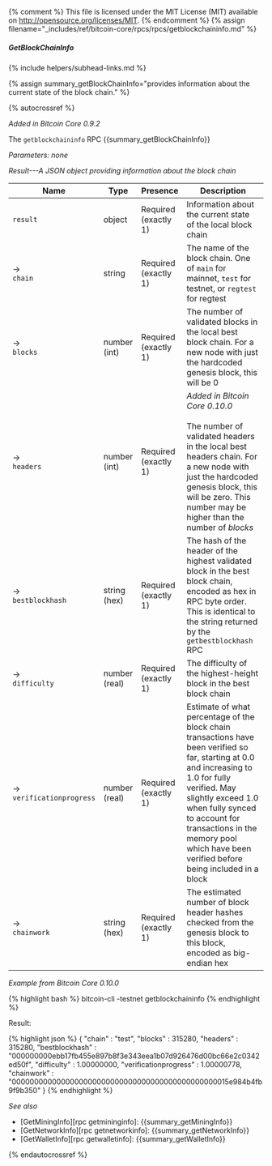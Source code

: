{% comment %}
This file is licensed under the MIT License (MIT) available on
http://opensource.org/licenses/MIT.
{% endcomment %}
{% assign filename="_includes/ref/bitcoin-core/rpcs/rpcs/getblockchaininfo.md" %}

##### GetBlockChainInfo
{% include helpers/subhead-links.md %}

{% assign summary_getBlockChainInfo="provides information about the current state of the block chain." %}

{% autocrossref %}

*Added in Bitcoin Core 0.9.2*

The `getblockchaininfo` RPC {{summary_getBlockChainInfo}}

*Parameters: none*

*Result---A JSON object providing information about the block chain*

| Name                        | Type              | Presence                | Description
|-----------------------------|-------------------|-------------------------|----------------
| `result`                    | object            | Required<br>(exactly 1) | Information about the current state of the local block chain
| →<br>`chain`                | string            | Required<br>(exactly 1) | The name of the block chain.  One of `main` for mainnet, `test` for testnet, or `regtest`<!--noref--> for regtest
| →<br>`blocks`               | number (int)      | Required<br>(exactly 1) | The number of validated blocks in the local best block chain.  For a new node with just the hardcoded genesis block, this will be 0
| →<br>`headers`              | number (int)      | Required<br>(exactly 1) | *Added in Bitcoin Core 0.10.0*<br><br>The number of validated headers in the local best headers chain.  For a new node with just the hardcoded genesis block, this will be zero.  This number may be higher than the number of *blocks*
| →<br>`bestblockhash`        | string (hex)      | Required<br>(exactly 1) | The hash of the header of the highest validated block in the best block chain, encoded as hex in RPC byte order.  This is identical to the string returned by the `getbestblockhash` RPC
| →<br>`difficulty`           | number (real)     | Required<br>(exactly 1) | The difficulty of the highest-height block in the best block chain
| →<br>`verificationprogress` | number (real)     | Required (exactly 1)    | Estimate of what percentage of the block chain transactions have been verified so far, starting at 0.0 and increasing to 1.0 for fully verified.  May slightly exceed 1.0 when fully synced to account for transactions in the memory pool which have been verified before being included in a block
| →<br>`chainwork`            | string (hex)      | Required<br>(exactly 1) | The estimated number of block header hashes checked from the genesis block to this block, encoded as big-endian hex

*Example from Bitcoin Core 0.10.0*

{% highlight bash %}
bitcoin-cli -testnet getblockchaininfo
{% endhighlight %}

Result:

{% highlight json %}
{
    "chain" : "test",
    "blocks" : 315280,
    "headers" : 315280,
    "bestblockhash" : "000000000ebb17fb455e897b8f3e343eea1b07d926476d00bc66e2c0342ed50f",
    "difficulty" : 1.00000000,
    "verificationprogress" : 1.00000778,
    "chainwork" : "0000000000000000000000000000000000000000000000015e984b4fb9f9b350"
}
{% endhighlight %}

*See also*

* [GetMiningInfo][rpc getmininginfo]: {{summary_getMiningInfo}}
* [GetNetworkInfo][rpc getnetworkinfo]: {{summary_getNetworkInfo}}
* [GetWalletInfo][rpc getwalletinfo]: {{summary_getWalletInfo}}

{% endautocrossref %}
